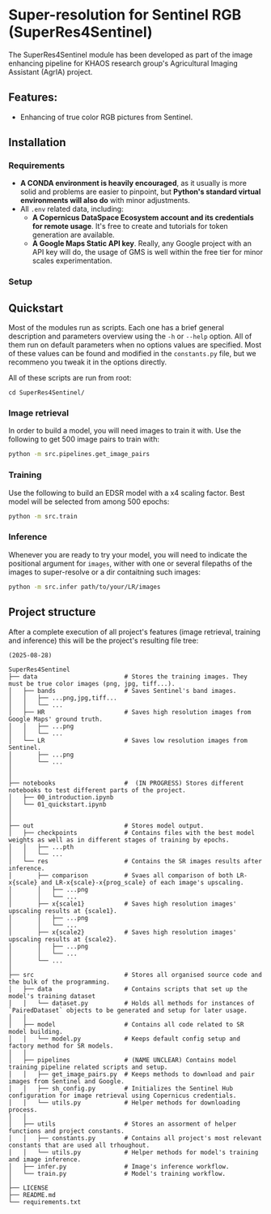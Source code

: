 # Super-resolution for Sentinel RGB (SuperRes4Sentinel)
The SuperRes4Sentinel module has been developed as part of the image enhancing pipeline for KHAOS research group's Agricultural Imaging Assistant (AgrIA) project.

## Features:
- Enhancing of true color RGB pictures from Sentinel.

## Installation
### Requirements
- **A CONDA environment is heavily encouraged**, as it usually is more solid and problems are easier to pinpoint, but **Python's standard virtual environments will also do** with minor adjustments.
- All `.env` related data, including:
    - **A Copernicus DataSpace Ecosystem account and its credentials for remote usage**. It's free to create and tutorials for token generation are available.
    - **A Google Maps Static API key**. Really, any Google project with an API key will do, the usage of GMS is well within the free tier for minor scales experimentation.

### Setup


## Quickstart
Most of the modules run as scripts. Each one has a brief general description and parameters overview using the `-h` or `--help` option. All of them run on default parameters when no options values are specified. Most of these values can be found and modified in the `constants.py` file, but we recommeno you tweak it in the options directly.

All of these scripts are run from root:
```
cd SuperRes4Sentinel/
```
### Image retrieval
In order to build a model, you will need images to train it with. Use the following to get 500 image pairs to train with:
```bash
python -m src.pipelines.get_image_pairs
```
### Training
Use the following to build an EDSR model with a x4 scaling factor. Best model will be selected from among 500 epochs:
```bash
python -m src.train
```
### Inference
Whenever you are ready to try your model, you will need to indicate the positional argument for `images`, wither with one or several filepaths of the images to super-resolve or a dir contaitning such images:
```bash
python -m src.infer path/to/your/LR/images
```
## Project structure
After a complete execution of all project's features (image retrieval, training and inference) this will be the project's resulting file tree:
```
(2025-08-28)

SuperRes4Sentinel
├── data                        # Stores the training images. They must be true color images (png, jpg, tiff...).
│   ├── bands                   # Saves Sentinel's band images.
│   │   ├── ...png,jpg,tiff...
│   │   └── ...
│   ├── HR                      # Saves high resolution images from Google Maps' ground truth.
│   │   ├── ...png
│   │   └── ...
│   └── LR                      # Saves low resolution images from Sentinel.
│       ├── ...png
│       └── ...
│
│
├── notebooks                   #  (IN PROGRESS) Stores different notebooks to test different parts of the project.
│   ├── 00_introduction.ipynb
│   └── 01_quickstart.ipynb
│
│
├── out                         # Stores model output.
│   ├── checkpoints             # Contains files with the best model weights as well as in different stages of training by epochs.
│   │   ├── ...pth
│   │   └── ...
│   └── res                     # Contains the SR images results after inference.
│       ├── comparison          # Svaes all comparison of both LR-x{scale} and LR-x{scale}-x{prog_scale} of each image's upscaling.
│       │   ├── ...png
│       │   └── ...
│       ├── x{scale1}           # Saves high resolution images' upscaling results at {scale1}.
│       │   ├── ...png
│       │   └── ...
│       ├── x{scale2}           # Saves high resolution images' upscaling results at {scale2}.
│       │   ├── ...png
│       │   └── ...
│       └── ...
│
├── src                         # Stores all organised source code and the bulk of the programming.
│   ├── data                    # Contains scripts that set up the model's training dataset
│   │   └── dataset.py          # Holds all methods for instances of `PairedDataset` objects to be generated and setup for later usage.
│   │
│   ├── model                   # Contains all code related to SR model building.
│   │   └── model.py            # Keeps default config setup and factory method for SR models.
│   │
│   ├── pipelines               # (NAME UNCLEAR) Contains model training pipeline related scripts and setup.
│   │   ├── get_image_pairs.py  # Keeps methods to download and pair images from Sentinel and Google.
│   │   ├── sh_config.py        # Initializes the Sentinel Hub configuration for image retrieval using Copernicus credentials.
│   │   └── utils.py            # Helper methods for downloading process.
│   │
│   ├── utils                   # Stores an assorment of helper functions and project constants.
│   │   ├── constants.py        # Contains all project's most relevant constants that are used all trhoughout.
│   │   └── utils.py            # Helper methods for model's training and image inference.
│   ├── infer.py                # Image's inference workflow.
│   └── train.py                # Model's training workflow.
│
├── LICENSE
├── README.md
└── requirements.txt

```